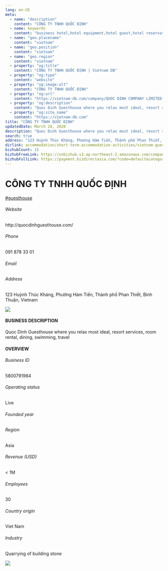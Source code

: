 ```yaml
---
lang: en-US
meta:
  - name: "description"
    content: "CÔNG TY TNHH QUỐC ĐỊNH"
  - name: keywords
    content: "business hotel,hotel equipment,hotel guest,hotel reservation,hotels,leisure hotel,membership,on site,resort,resort hotels,tourism,travelers,vacation,vacation,vacation,vietnam-guesthouse-companies"
  - name: "geo.placename"
    content: "vietnam"
  - name: "geo.position"
    content: "vietnam"
  - name: "geo.region"
    content: "vietnam"
  - property: "og:title"
    content: "CÔNG TY TNHH QUỐC ĐỊNH | Vietnam DB"
  - property: "og:type"
    content: "website"
  - property: "og:image:alt"
    content: "CÔNG TY TNHH QUỐC ĐỊNH"
  - property: "og:url"
    content: "https://vietnam-db.com/company/QUOC DINH COMPANY LIMITED-2584779"
  - property: "og:description"
    content: "Quoc Dinh Guesthouse where you relax most ideal, resort services, room rental, dining, swimming, travel"
  - property: "og:site_name"
    content: "https://vietnam-db.com"
title: "CÔNG TY TNHH QUỐC ĐỊNH"
updatedDate: March 28, 2020
description: "Quoc Dinh Guesthouse where you relax most ideal, resort services, room rental, dining, swimming, travel"
search: true
address: "123 Huỳnh Thúc Kháng, Phường Hàm Tiến, Thành phố Phan Thiết, Bình Thuận, Vietnam"
dirlink: accommodation/short-term-accommodation-activities/vietnam-guesthouse-companies
bizhubCount: 15
bizhubFreeLink: https://vnbizhub.s3.ap-northeast-2.amazonaws.com/companies/vietnam-guesthouse-companies_preview.xlsx
bizhubFullLink: https://payment.bizdirectasia.com/?code=default&category=bizhub&item=vietnam-guesthouse-companies&redirect=https://vietnam-db.com
---
```



<div class="bd-item">
    <div class="item-content">
        <div class="detail-title-wrap">
            <h1 class="detail-title">
                CÔNG TY TNHH QUỐC ĐỊNH
            </h1>
        </div>
		<div class="detail-tagslist"><a href="/accommodation/short-term-accommodation-activities/tags/guesthouse" class="detail-tagitem">#guesthouse</a></div>
        <h6 class="bd-label">Website</h6>
        <p>http://quocdinhguesthouse.com/</p>
		<h6 class="bd-label">Phone</h6>
        <p>091 878 33 01</p>
        <h6 class="bd-label">Email</h6>
        <p><a class="textColorPrimary" href="#"></a></p>
        <h6 class="bd-label">Address</h6>
        <p>123 Huỳnh Thúc Kháng, Phường Hàm Tiến, Thành phố Phan Thiết, Bình Thuận, Vietnam</p>
    </div>
</div>

<div class="banner-wrap text-center"><a href="" class="banner-link"><img src="/assets/vndb.com/BannerAds2.jpg" class="banner-img"></a></div>

<div class="bd-item">
    <div class="item-content">
        <h4 class="textColorPrimary item-title">BUSINESS DESCRIPTION</h4>
        <p>Quoc Dinh Guesthouse where you relax most ideal, resort services, room rental, dining, swimming, travel</p>
    </div>
</div>

<div class="bd-item">
    <div class="item-content">
        <h4 class="textColorPrimary item-title">OVERVIEW</h4>
        <div class="item-info">
            <h6 class="bd-label">Business ID</h6>
            <p>5800791984</p>
        </div>
        <div class="item-info">
            <h6 class="bd-label">Operating status</h6>
            <p>Live<small class="bd-status_dot live"></small></p>
        </div>
        <div class="item-info">
            <h6 class="bd-label">Founded year</h6>
            <p></p>
        </div>
        <div class="item-info">
            <h6 class="bd-label">Region</h6>
            <p>Asia</p>
        </div>
        <div class="item-info">
            <h6 class="bd-label">Revenue (USD)</h6>
            <p>&lt; 1M</p>
        </div>
        <div class="item-info">
            <h6 class="bd-label">Employees</h6>
            <p>30</p>
        </div>
        <div class="item-info">
            <h6 class="bd-label">Country origin</h6>
            <p>Viet Nam</p>
        </div>
        <div class="item-info">
            <h6 class="bd-label">Industry</h6>
            <p>Quarrying of building stone</p>
        </div>
    </div>
</div>

<div class="banner-wrap text-center"><a href="" class="banner-link"><img src="/assets/vndb.com/BannerAd_04_728x90.jpg" class="banner-img"></a></div>

<CustomPopup popupTitle="ENTER EMAIL TO DOWNLOAD" popupSubTitle="The companies data will be sent to your inbox. Please enter your email." :free="this.$frontmatter.bizhubFreeLink" :paid="this.$frontmatter.bizhubFullLink" :count="this.$frontmatter.bizhubCount"/>


